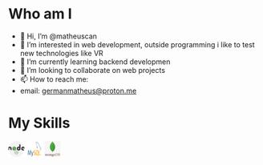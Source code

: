 
# Who am I 
 - 👋 Hi, I’m @matheuscan
 - 👀 I’m interested in web development, outside programming i like to test new technologies like VR
 - 🌱 I’m currently learning backend developmen
 - 💞️ I’m looking to collaborate on web projects
 - 📫 How to reach me:
 - email: germanmatheus@proton.me

# My Skills

![NodeJS](/images/nodejs.png) ![MySQL](/images/mysql.png) ![MongoDB](/images/mongo.png)
</body>
 

